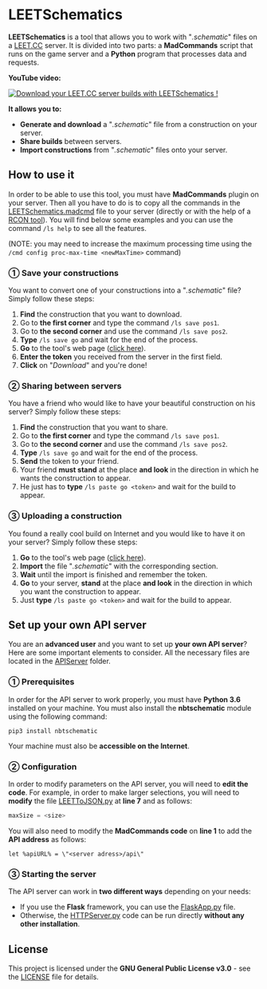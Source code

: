 # LEETSchematics

**LEETSchematics** is a tool that allows you to work with "*.schematic*" files on a [LEET.CC](https://leet.cc) server. It is divided into two parts: a **MadCommands** script that runs on the game server and a **Python** program that processes data and requests.

**YouTube video:**

[![Download your LEET.CC server builds with LEETSchematics !](https://img.youtube.com/vi/dHNxzbpxYYY/mqdefault.jpg)](https://www.youtube.com/watch?v=dHNxzbpxYYY "Download your LEET.CC server builds with LEETSchematics !")

**It allows you to:**
- **Generate and download** a "*.schematic*" file from a construction on your server.
- **Share builds** between servers.
- **Import constructions** from "*.schematic*" files onto your server.

## How to use it

In order to be able to use this tool, you must have **MadCommands** plugin on your server. Then all you have to do is to copy all the commands in the [LEETSchematics.madcmd](LEETSchematics.madcmd) file to your server (directly or with the help of a [RCON tool](https://edroid.me/projects/rcon++/beta/)). You will find below some examples and you can use the command ```/ls help``` to see all the features.

(NOTE: you may need to increase the maximum processing time using the ```/cmd config proc-max-time <newMaxTime>``` command)

### ① Save your constructions
You want to convert one of your constructions into a "*.schematic*" file? Simply follow these steps:
 1. **Find** the construction that you want to download.
 2. Go to **the first corner** and type the command ```/ls save pos1```.
 3. Go to **the second corner** and use the command ```/ls save pos2```.
 4. **Type** ```/ls save go``` and wait for the end of the process.
 5. **Go** to the tool's web page ([click here](http://lwpdl.pythonanywhere.com/)).
 6. **Enter the token** you received from the server in the first field.
 7. **Click** on "*Download*" and you're done!

### ② Sharing between servers
You have a friend who would like to have your beautiful construction on his server? Simply follow these steps:
 1. **Find** the construction that you want to share.
 2. Go to **the first corner** and type the command ```/ls save pos1```.
 3. Go to **the second corner** and use the command ```/ls save pos2```.
 4. **Type** ```/ls save go``` and wait for the end of the process.
 5. **Send** the token to your friend.
 6. Your friend **must stand** at the place **and look** in the direction in which he wants the construction to appear.
 7. He just has to **type** ```/ls paste go <token>``` and wait for the build to appear.

### ③ Uploading a construction
You found a really cool build on Internet and you would like to have it on your server? Simply follow these steps:
 1. **Go** to the tool's web page ([click here](http://lwpdl.pythonanywhere.com/)).
 2. **Import** the file "*.schematic*" with the corresponding section.
 3. **Wait** until the import is finished and remember the token.
 4. **Go** to your server, **stand** at the place **and look** in the direction in which you want the construction to appear.
 5. Just **type** ```/ls paste go <token>``` and wait for the build to appear.

## Set up your own API server

You are an **advanced user** and you want to set up **your own API server**? Here are some important elements to consider. All the necessary files are located in the [APIServer](APIServer) folder.

### ① Prerequisites
In order for the API server to work properly, you must have **Python 3.6** installed on your machine. You must also install the **nbtschematic** module using the following command:
```
pip3 install nbtschematic
```
Your machine must also be **accessible on the Internet**.

### ② Configuration
In order to modify parameters on the API server, you will need to **edit the code**. For example, in order to make larger selections, you will need to **modify** the file [LEETToJSON.py](APIServer/libraries/LEETToJSON.py) at **line 7** and as follows:
```python
maxSize = <size>
```
You will also need to modify the **MadCommands code** on **line 1** to add the **API address** as follows:
```
let %apiURL% = \"<server adress>/api\"
```

### ③ Starting the server
The API server can work in **two different ways** depending on your needs:
- If you use the **Flask** framework, you can use the [FlaskApp.py](APIServer/FlaskApp.py) file.
- Otherwise, the [HTTPServer.py](APIServer/HTTPServer.py) code can be run directly **without any other installation**.

## License

This project is licensed under the **GNU General Public License v3.0** - see the [LICENSE](LICENSE) file for details.